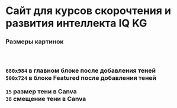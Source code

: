 <h1>Сайт для курсов скорочтения и развития интеллекта <span style="{color:red}">IQ KG</span></h1>


<h3>Размеры картинок<h3><br>

`680x984` в главном блоке после добавления теней<br>
`500x724` в блоке Featured после добавления теней<br>

`15` размер тени в <b>Canva</b><br>
`38` смещение тени в <b>Canva</b>
